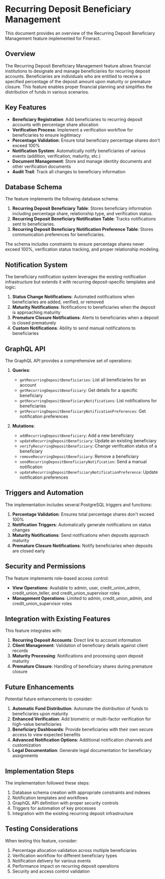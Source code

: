 # Recurring Deposit Beneficiary Management

This document provides an overview of the Recurring Deposit Beneficiary Management feature implemented for Fineract.

## Overview

The Recurring Deposit Beneficiary Management feature allows financial institutions to designate and manage beneficiaries for recurring deposit accounts. Beneficiaries are individuals who are entitled to receive a specified percentage of the deposit amount upon maturity or premature closure. This feature enables proper financial planning and simplifies the distribution of funds in various scenarios.

## Key Features

- **Beneficiary Registration**: Add beneficiaries to recurring deposit accounts with percentage share allocation
- **Verification Process**: Implement a verification workflow for beneficiaries to ensure legitimacy
- **Percentage Validation**: Ensure total beneficiary percentage shares don't exceed 100%
- **Notification System**: Automatically notify beneficiaries of various events (addition, verification, maturity, etc.)
- **Document Management**: Store and manage identity documents and other verification documents
- **Audit Trail**: Track all changes to beneficiary information

## Database Schema

The feature implements the following database schema:

1. **Recurring Deposit Beneficiary Table**: Stores beneficiary information including percentage share, relationship type, and verification status.
2. **Recurring Deposit Beneficiary Notification Table**: Tracks notifications sent to beneficiaries.
3. **Recurring Deposit Beneficiary Notification Preference Table**: Stores communication preferences for beneficiaries.

The schema includes constraints to ensure percentage shares never exceed 100%, verification status tracking, and proper relationship modeling.

## Notification System

The beneficiary notification system leverages the existing notification infrastructure but extends it with recurring deposit-specific templates and logic:

1. **Status Change Notifications**: Automated notifications when beneficiaries are added, verified, or removed
2. **Maturity Notifications**: Notifications to beneficiaries when the deposit is approaching maturity
3. **Premature Closure Notifications**: Alerts to beneficiaries when a deposit is closed prematurely
4. **Custom Notifications**: Ability to send manual notifications to beneficiaries

## GraphQL API

The GraphQL API provides a comprehensive set of operations:

1. **Queries**:
   - `getRecurringDepositBeneficiaries`: List all beneficiaries for an account
   - `getRecurringDepositBeneficiary`: Get details for a specific beneficiary
   - `getRecurringDepositBeneficiaryNotifications`: List notifications for beneficiaries
   - `getRecurringDepositBeneficiaryNotificationPreferences`: Get notification preferences

2. **Mutations**:
   - `addRecurringDepositBeneficiary`: Add a new beneficiary
   - `updateRecurringDepositBeneficiary`: Update an existing beneficiary
   - `verifyRecurringDepositBeneficiary`: Change verification status of a beneficiary
   - `removeRecurringDepositBeneficiary`: Remove a beneficiary
   - `sendRecurringDepositBeneficiaryNotification`: Send a manual notification
   - `updateRecurringDepositBeneficiaryNotificationPreference`: Update notification preferences

## Triggers and Automation

The implementation includes several PostgreSQL triggers and functions:

1. **Percentage Validation**: Ensures total percentage shares don't exceed 100%
2. **Notification Triggers**: Automatically generate notifications on status changes
3. **Maturity Notifications**: Send notifications when deposits approach maturity
4. **Premature Closure Notifications**: Notify beneficiaries when deposits are closed early

## Security and Permissions

The feature implements role-based access control:

- **View Operations**: Available to admin, user, credit_union_admin, credit_union_teller, and credit_union_supervisor roles
- **Management Operations**: Limited to admin, credit_union_admin, and credit_union_supervisor roles

## Integration with Existing Features

This feature integrates with:

1. **Recurring Deposit Accounts**: Direct link to account information
2. **Client Management**: Validation of beneficiary details against client records
3. **Maturity Processing**: Notifications and processing upon deposit maturity
4. **Premature Closure**: Handling of beneficiary shares during premature closure

## Future Enhancements

Potential future enhancements to consider:

1. **Automatic Fund Distribution**: Automate the distribution of funds to beneficiaries upon maturity
2. **Enhanced Verification**: Add biometric or multi-factor verification for high-value beneficiaries
3. **Beneficiary Dashboards**: Provide beneficiaries with their own secure access to view expected benefits
4. **Advanced Notification Options**: Additional notification channels and customization
5. **Legal Documentation**: Generate legal documentation for beneficiary assignments

## Implementation Steps

The implementation followed these steps:

1. Database schema creation with appropriate constraints and indexes
2. Notification templates and workflows
3. GraphQL API definition with proper security controls
4. Triggers for automation of key processes
5. Integration with the existing recurring deposit infrastructure

## Testing Considerations

When testing this feature, consider:

1. Percentage allocation validation across multiple beneficiaries
2. Verification workflow for different beneficiary types
3. Notification delivery for various events
4. Performance impact on recurring deposit operations
5. Security and access control validation